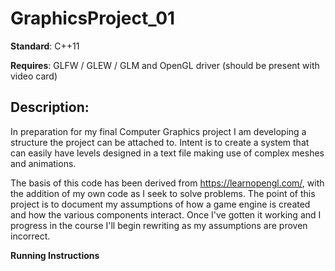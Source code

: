 # GraphicsProject_01

**Standard**: C++11

**Requires**: GLFW / GLEW / GLM and OpenGL driver (should be present with video card)

## Description:

In preparation for my final Computer Graphics project I am developing a structure the project can 
be attached to. Intent is to create a system that can easily have levels designed in a text file
making use of complex meshes and animations. 


The basis of this code has been derived from https://learnopengl.com/, with the addition of my own 
code as I seek to solve problems. The point of this project is to document my assumptions of how a
game engine is created and how the various components interact. Once I've gotten it working and 
I progress in the course I'll begin rewriting as my assumptions are proven incorrect.


**Running Instructions**
